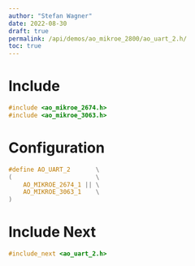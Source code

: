 ```yaml
---
author: "Stefan Wagner"
date: 2022-08-30
draft: true
permalink: /api/demos/ao_mikroe_2800/ao_uart_2.h/
toc: true
---
```


# Include

```c
#include <ao_mikroe_2674.h>
#include <ao_mikroe_3063.h>
```

# Configuration

```c
#define AO_UART_2       \
(                       \
    AO_MIKROE_2674_1 || \
    AO_MIKROE_3063_1    \
)
```

# Include Next

```c
#include_next <ao_uart_2.h>
```
